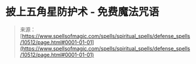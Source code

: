 <!--yml

分类：未分类

日期：2024-06-12 18:47:11

-->

# 披上五角星防护术 - 免费魔法咒语

> 来源：[https://www.spellsofmagic.com/spells/spiritual_spells/defense_spells/10512/page.html#0001-01-01](https://www.spellsofmagic.com/spells/spiritual_spells/defense_spells/10512/page.html#0001-01-01)
